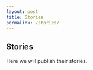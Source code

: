 ```yaml
---
layout: post
title: Stories
permalink: /stories/
---
```


## Stories
Here we will publish their stories.
